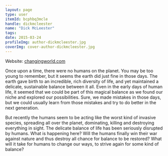 ```yaml
---
layout: page
type: user
itemId: bcphbq3mcle
handle: dickmcleester
name: "Dick McLeester"
tags:
date: 2015-03-24
profileImg: author-dickmcleester.jpg
coverImg: cover-author-dickmcleester.jpg
---
```


Website: [changingworld.com](https://changingworld.com)

Once upon a time, there were no humans on the planet. You may be too young to remember, but it seems the earth did just fine in those days. The earth gave birth to an incredible, rich diversity of life, and yet maintained a delicate, sustainable balance between it all. Even in the early days of human life, it seemed that we could be part of this magical balance as we found our niche and explored our possibilities. Sure, we made mistakes in those days, but we could usually learn from those mistakes and try to do better in the next generation.

But recently the humans seem to be acting like the worst kind of invasive species, spreading all over the planet, dominating, killing and destroying everything in sight. The delicate balance of life has been seriously disrupted by humans. What is happening here? Will the humans finally win their war against nature and thus destroy all chance for balance to be restored? What will it take for humans to change our ways, to strive again for some kind of balance?
